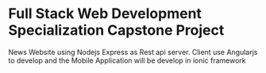 # Full Stack Web Development Specialization Capstone Project

News Website using Nodejs Express as Rest api server. Client use Angularjs to develop and the Mobile Application will be develop in ionic framework
